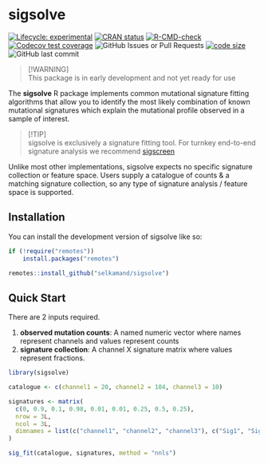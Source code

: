 
<!-- README.md is generated from README.Rmd. Please edit that file -->

# sigsolve

<!-- badges: start -->

[![Lifecycle:
experimental](https://img.shields.io/badge/lifecycle-experimental-orange.svg)](https://lifecycle.r-lib.org/articles/stages.html#experimental)
[![CRAN
status](https://www.r-pkg.org/badges/version/sigsolve)](https://CRAN.R-project.org/package=sigsolve)
[![R-CMD-check](https://github.com/selkamand/sigsolve/actions/workflows/R-CMD-check.yaml/badge.svg)](https://github.com/selkamand/sigsolve/actions/workflows/R-CMD-check.yaml)
[![Codecov test
coverage](https://codecov.io/gh/selkamand/sigsolve/branch/main/graph/badge.svg)](https://app.codecov.io/gh/selkamand/sigsolve?branch=main)
![GitHub Issues or Pull
Requests](https://img.shields.io/github/issues-closed/selkamand/sigsolve)
[![code
size](https://img.shields.io/github/languages/code-size/selkamand/sigsolve.svg)](https://github.com/selkamand/sigsolve)
![GitHub last
commit](https://img.shields.io/github/last-commit/selkamand/sigsolve)
<!-- badges: end -->

> \[!WARNING\]  
> This package is in early development and not yet ready for use

The **sigsolve** R package implements common mutational signature fitting
algorithms that allow you to identify the most likely combination of
known mutational signatures which explain the mutational profile
observed in a sample of interest.

> \[!TIP\]  
> sigsolve is exclusively a signature fitting tool. For turnkey end-to-end
> signature analysis we recommend
> [sigscreen](https://github.com/selkamand/sigscreen)

Unlike most other implementations, sigsolve expects no specific signature
collection or feature space. Users supply a catalogue of counts & a
matching signature collection, so any type of signature analysis /
feature space is supported.

## Installation

You can install the development version of sigsolve like so:

``` r
if (!require("remotes"))
    install.packages("remotes")

remotes::install_github("selkamand/sigsolve")
```

## Quick Start

There are 2 inputs required.

1.  **observed mutation counts**: A named numeric vector where names
    represent channels and values represent counts
2.  **signature collection**: A channel X signature matrix where values
    represent fractions.

``` r
library(sigsolve)

catalogue <- c(channel1 = 20, channel2 = 104, channel3 = 10)

signatures <- matrix(
  c(0, 0.9, 0.1, 0.98, 0.01, 0.01, 0.25, 0.5, 0.25),
  nrow = 3L,
  ncol = 3L,
  dimnames = list(c("channel1", "channel2", "channel3"), c("Sig1", "Sig2", "Sig3"))
)

sig_fit(catalogue, signatures, method = "nnls")
```
